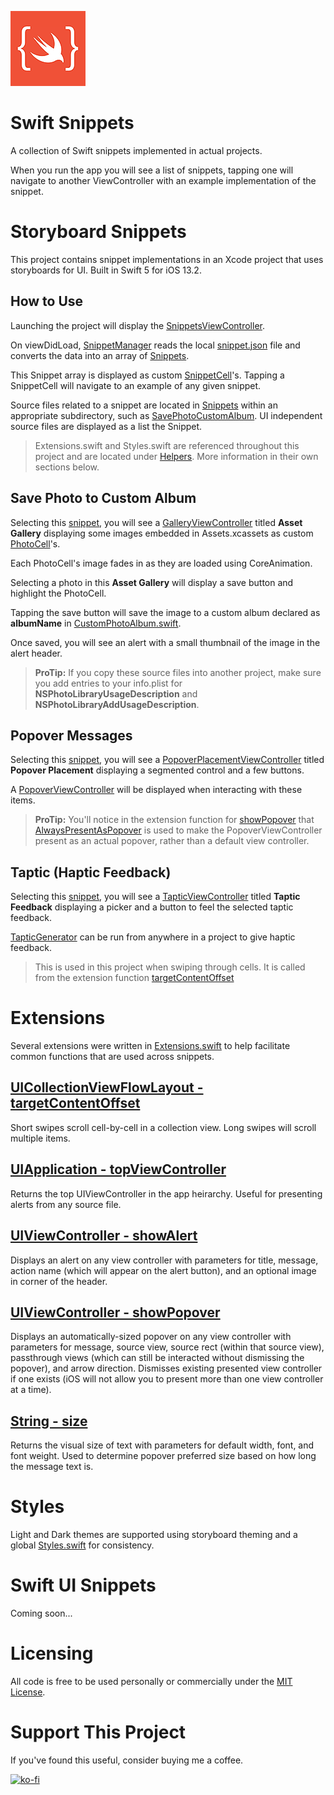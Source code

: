![Swift Snippets Icon](/StoryboardSnippets/StoryboardSnippets/Assets.xcassets/AppIcon.appiconset/120.png)

# Swift Snippets

A collection of Swift snippets implemented in actual projects. 

When you run the app you will see a list of snippets, tapping one will navigate to another ViewController with an example implementation of the snippet.


# Storyboard Snippets

This project contains snippet implementations in an Xcode project that uses storyboards for UI. Built in Swift 5 for iOS 13.2.

## How to Use

Launching the project will display the [SnippetsViewController](/StoryboardSnippets/StoryboardSnippets/Snippets/SnippetsViewController.swift). 

On viewDidLoad, [SnippetManager](/StoryboardSnippets/StoryboardSnippets/Snippets/SnippetManager.swift) reads the local [snippet.json](/StoryboardSnippets/StoryboardSnippets/Snippets/snippets.json) file and converts the data into an array of [Snippets](/StoryboardSnippets/StoryboardSnippets/Snippets/Snippet.swift). 

This Snippet array is displayed as custom [SnippetCell](/StoryboardSnippets/StoryboardSnippets/Snippets/SnippetCell.swift)'s. Tapping a SnippetCell will navigate to an example of any given snippet.

Source files related to a snippet are located in [Snippets](/StoryboardSnippets/StoryboardSnippets/Snippets/) within an appropriate subdirectory, such as [SavePhotoCustomAlbum](/StoryboardSnippets/StoryboardSnippets/Snippets/SavePhotoCustomAlbum/). UI independent source files are displayed as a list the Snippet.

> Extensions.swift and Styles.swift are referenced throughout this project and are located under [Helpers](/StoryboardSnippets/StoryboardSnippets/Helpers/). More information in their own sections below.

## Save Photo to Custom Album

Selecting this [snippet](/StoryboardSnippets/StoryboardSnippets/Snippets/SavePhotoCustomAlbum/), you will see a [GalleryViewController](/StoryboardSnippets/StoryboardSnippets/Snippets/SavePhotoCustomAlbum/GalleryViewController.swift) titled **Asset Gallery** displaying some images embedded in Assets.xcassets as custom [PhotoCell](/StoryboardSnippets/StoryboardSnippets/Snippets/SavePhotoCustomAlbum/PhotoCell.swift)'s. 

Each PhotoCell's image fades in as they are loaded using CoreAnimation.

Selecting a photo in this **Asset Gallery** will display a save button and highlight the PhotoCell. 

Tapping the save button will save the image to a custom album declared as **albumName** in [CustomPhotoAlbum.swift](/StoryboardSnippets/StoryboardSnippets/Snippets/SavePhotoCustomAlbum/CustomPhotoAlbum.swift). 

Once saved, you will see an alert with a small thumbnail of the image in the alert header.

> **ProTip:** If you copy these source files into another project, make sure you add entries to your info.plist for **NSPhotoLibraryUsageDescription** and **NSPhotoLibraryAddUsageDescription**.

## Popover Messages

Selecting this [snippet](/StoryboardSnippets/StoryboardSnippets/Snippets/PopoverMessage/), you will see a [PopoverPlacementViewController](/StoryboardSnippets/StoryboardSnippets/Snippets/PopoverMessage/PopoverPlacementViewController.swift) titled **Popover Placement** displaying a segmented control and a few buttons. 

A [PopoverViewController](/StoryboardSnippets/StoryboardSnippets/Snippets/PopoverMessage/PopoverViewController.swift) will be displayed when interacting with these items. 

> **ProTip:** You'll notice in the extension function for [showPopover](/StoryboardSnippets/StoryboardSnippets/Helpers/Extensions.swift#L61) that [AlwaysPresentAsPopover](/StoryboardSnippets/StoryboardSnippets/Snippets/PopoverMessage/AlwaysPresentAsPopover.swift) is used to make the PopoverViewController present as an actual popover, rather than a default view controller.

## Taptic (Haptic Feedback)

Selecting this [snippet](/StoryboardSnippets/StoryboardSnippets/Snippets/Taptic/), you will see a [TapticViewController](/StoryboardSnippets/StoryboardSnippets/Snippets/Taptic/TapticViewController.swift) titled **Taptic Feedback** displaying a picker and a button to feel the selected taptic feedback. 

[TapticGenerator](/StoryboardSnippets/StoryboardSnippets/Snippets/Taptic/TapticGenerator.swift) can be run from anywhere in a project to give haptic feedback. 

> This is used in this project when swiping through cells. It is called from the extension function [targetContentOffset](/StoryboardSnippets/StoryboardSnippets/Helpers/Extensions.swift#L68)

# Extensions
Several extensions were written in [Extensions.swift](/StoryboardSnippets/StoryboardSnippets/Helpers/Extensions.swift) to help facilitate common functions that are used across snippets.

## [UICollectionViewFlowLayout - targetContentOffset](/StoryboardSnippets/StoryboardSnippets/Helpers/Extensions.swift#L13)
Short swipes scroll cell-by-cell in a collection view. Long swipes will scroll multiple items.

## [UIApplication - topViewController](/StoryboardSnippets/StoryboardSnippets/Helpers/Extensions.swift#L82)
Returns the top UIViewController in the app heirarchy. Useful for presenting alerts from any source file.

## [UIViewController - showAlert](/StoryboardSnippets/StoryboardSnippets/Helpers/Extensions.swift#L143)
Displays an alert on any view controller with parameters for title, message, action name (which will appear on the alert button), and an optional image in corner of the header. 

## [UIViewController - showPopover](/StoryboardSnippets/StoryboardSnippets/Helpers/Extensions.swift#L101)
Displays an automatically-sized popover on any view controller with parameters for message, source view, source rect (within that source view), passthrough views (which can still be interacted without dismissing the popover), and arrow direction. Dismisses existing presented view controller if one exists (iOS will not allow you to present more than one view controller at a time).

## [String - size](/StoryboardSnippets/StoryboardSnippets/Helpers/Extensions.swift#L161)
Returns the visual size of text with parameters for default width, font, and font weight. Used to determine popover preferred size based on how long the message text is. 

# Styles
Light and Dark themes are supported using storyboard theming and a global [Styles.swift](/StoryboardSnippets/StoryboardSnippets/Helpers/Styles.swift) for consistency.

# Swift UI Snippets
Coming soon...


# Licensing

All code is free to be used personally or commercially under the [MIT License](/LICENSE).


# Support This Project
If you've found this useful, consider buying me a coffee. 

[![ko-fi](https://www.ko-fi.com/img/githubbutton_sm.svg)](https://ko-fi.com/W7W81NIP9)

